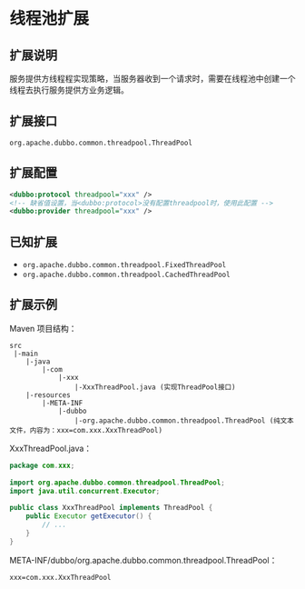 # 线程池扩展

## 扩展说明

服务提供方线程程实现策略，当服务器收到一个请求时，需要在线程池中创建一个线程去执行服务提供方业务逻辑。

## 扩展接口

`org.apache.dubbo.common.threadpool.ThreadPool`

## 扩展配置

```xml
<dubbo:protocol threadpool="xxx" />
<!-- 缺省值设置，当<dubbo:protocol>没有配置threadpool时，使用此配置 -->
<dubbo:provider threadpool="xxx" />
```

## 已知扩展

* `org.apache.dubbo.common.threadpool.FixedThreadPool`
* `org.apache.dubbo.common.threadpool.CachedThreadPool`

## 扩展示例

Maven 项目结构：

```
src
 |-main
    |-java
        |-com
            |-xxx
                |-XxxThreadPool.java (实现ThreadPool接口)
    |-resources
        |-META-INF
            |-dubbo
                |-org.apache.dubbo.common.threadpool.ThreadPool (纯文本文件，内容为：xxx=com.xxx.XxxThreadPool)
```

XxxThreadPool.java：

```java
package com.xxx;
 
import org.apache.dubbo.common.threadpool.ThreadPool;
import java.util.concurrent.Executor;
 
public class XxxThreadPool implements ThreadPool {
    public Executor getExecutor() {
        // ...
    }
}
```

META-INF/dubbo/org.apache.dubbo.common.threadpool.ThreadPool：

```properties
xxx=com.xxx.XxxThreadPool
```

